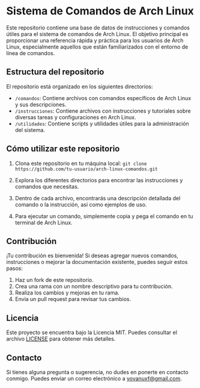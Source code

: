# Sistema de Comandos de Arch Linux

Este repositorio contiene una base de datos de instrucciones y comandos útiles para el sistema de comandos de Arch Linux. El objetivo principal es proporcionar una referencia rápida y práctica para los usuarios de Arch Linux, especialmente aquellos que están familiarizados con el entorno de línea de comandos.

## Estructura del repositorio

El repositorio está organizado en los siguientes directorios:

- `/comandos`: Contiene archivos con comandos específicos de Arch Linux y sus descripciones.
- `/instrucciones`: Contiene archivos con instrucciones y tutoriales sobre diversas tareas y configuraciones en Arch Linux.
- `/utilidades`: Contiene scripts y utilidades útiles para la administración del sistema.

## Cómo utilizar este repositorio

1. Clona este repositorio en tu máquina local:
`git clone https://github.com/tu-usuario/arch-linux-comandos.git`
2. Explora los diferentes directorios para encontrar las instrucciones y comandos que necesitas.

3. Dentro de cada archivo, encontrarás una descripción detallada del comando o la instrucción, así como ejemplos de uso.

4. Para ejecutar un comando, simplemente copia y pega el comando en tu terminal de Arch Linux.

## Contribución

¡Tu contribución es bienvenida! Si deseas agregar nuevos comandos, instrucciones o mejorar la documentación existente, puedes seguir estos pasos:

1. Haz un fork de este repositorio.
2. Crea una rama con un nombre descriptivo para tu contribución.
3. Realiza los cambios y mejoras en tu rama.
4. Envía un pull request para revisar tus cambios.

## Licencia

Este proyecto se encuentra bajo la Licencia MIT. Puedes consultar el archivo [LICENSE](LICENSE) para obtener más detalles.

## Contacto

Si tienes alguna pregunta o sugerencia, no dudes en ponerte en contacto conmigo. Puedes enviar un correo electrónico a yovanuxf@gmail.com.



